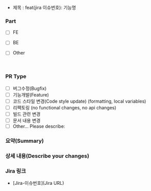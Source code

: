 - 제목 : feat(jira 이슈번호): 기능명
<!--   ex) feat(S11P11A308-197-testtest): 기능명 -->

### Part

- [ ] FE

- [ ] BE

- [ ] Other

  <br/>

### PR Type
<!-- Please check the one that applies to this PR using "x".-->
- [ ] 버그수정(Bugfix)
- [ ] 기능개발(Feature)
- [ ] 코드 스타일 변경(Code style update) (formatting, local variables)
- [ ] 리팩토링 (no functional changes, no api changes)
- [ ] 빌드 관련 변경
- [ ] 문서 내용 변경
- [ ] Other… Please describe:

### 요약(Summary)


### 상세 내용(Describe your changes)

<!--
### 이미지 첨부

<img src="파일주소" width="30%" height="30%"/>

<br/>
-->

### Jira 링크
<!-- 
- [S11P11A308-197-testtest](https://ssafy.atlassian.net/jira/software/c/projects/S11P12A308/boards/7009?assignee=712020%3A7db5c5b2-a28d-4b96-b025-e421c6cf40c4&selectedIssue=S11P11A308-197-testtest)
-->
- [Jira-이슈번호](Jira URL)
